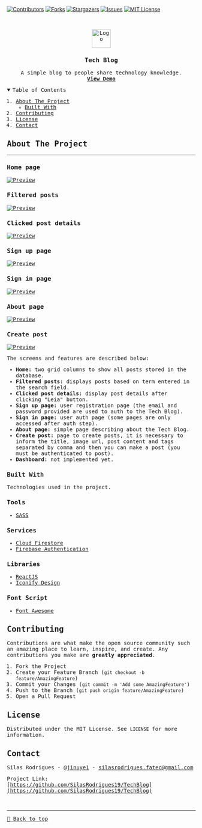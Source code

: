 [![Contributors][contributors-shield]][contributors-url]
[![Forks][forks-shield]][forks-url]
[![Stargazers][stars-shield]][stars-url]
[![Issues][issues-shield]][issues-url]
[![MIT License][license-shield]][license-url]

<!-- PROJECT LOGO -->
<br />
<samp>
<p align="center">
  <a href="https://miniblogreact.vercel.app/">
    <img src="./public/logo.svg" alt="Logo" width="50">
  </a>

  <h3 align="center">Tech Blog</h3>

  <p align="center">
    A simple blog to people share technology knowledge.
    <br />
    <a href="https://miniblogreact.vercel.app/"><strong>View Demo</strong></a>
    <br />
  </p>
</p>

<!-- TABLE OF CONTENTS -->
<details open="open">
  <summary>Table of Contents</summary>
  <ol>
    <li>
      <a href="#about-the-project">About The Project</a>
      <ul>
        <li><a href="#built-with">Built With</a></li>
      </ul>
    </li>
    <li><a href="#contributing">Contributing</a></li>
    <li><a href="#license">License</a></li>
    <li><a href="#contact">Contact</a></li>
  </ol>
</details>

<!-- ABOUT THE PROJECT -->

## About The Project

<hr>

### Home page

[![Preview][product-screenshot]](https://miniblogreact.vercel.app/)

### Filtered posts

[![Preview][product-screenshot2]](https://miniblogreact.vercel.app/)

### Clicked post details

[![Preview][product-screenshot3]](https://miniblogreact.vercel.app/)

### Sign up page

[![Preview][product-screenshot4]](https://miniblogreact.vercel.app/)

### Sign in page

[![Preview][product-screenshot5]](https://miniblogreact.vercel.app/)

### About page

[![Preview][product-screenshot6]](https://miniblogreact.vercel.app/)

### Create post

[![Preview][product-screenshot7]](https://miniblogreact.vercel.app/)

The screens and features are described below:

- **Home:** two grid columns to show all posts stored in the database.
- **Filtered posts:** displays posts based on term entered in the search field.
- **Clicked post details:** display post details after clicking "Leia" button.
- **Sign up page:** user registration page (the email and password provided are used to auth to the Tech Blog).
- **Sign in page:** user auth page (some pages are only accessed after auth step).
- **About page:** simple page describing about the Tech Blog.
- **Create post:** page to create posts, it is necessary to inform the title, image url, post content and tags separated by comma and then you can make a post (you must be authenticated to post).
- **Dashboard:** not implemented yet.

### Built With

Technologies used in the project.

### Tools

- [SASS](https://sass-lang.com/)

### Services

- [Cloud Firestore](https://firebase.google.com/products/firestore)
- [Firebase Authentication](https://firebase.google.com/products/auth)

### Libraries

- [ReactJS](https://reactjs.org/)
- [Iconify Design](https://iconify.design/)

### Font Script

- [Font Awesome](https://fontawesome.com)

<!-- CONTRIBUTING -->

## Contributing

Contributions are what make the open source community such an amazing place to learn, inspire, and create. Any contributions you make are **greatly appreciated**.

1. Fork the Project
2. Create your Feature Branch (`git checkout -b feature/AmazingFeature`)
3. Commit your Changes (`git commit -m 'Add some AmazingFeature'`)
4. Push to the Branch (`git push origin feature/AmazingFeature`)
5. Open a Pull Request

<!-- LICENSE -->

## License

Distributed under the MIT License. See `LICENSE` for more information.

<!-- CONTACT -->

## Contact

Silas Rodrigues - [@jinuye1](https://twitter.com/jinuye1) - silasrodrigues.fatec@gmail.com

Project Link: [https://github.com/SilasRodrigues19/TechBlog](https://github.com/SilasRodrigues19/TechBlog) <br>

<!-- MARKDOWN LINKS & IMAGES -->
<!-- https://www.markdownguide.org/basic-syntax/#reference-style-links -->

[contributors-shield]: https://img.shields.io/github/contributors/SilasRodrigues19/TechBlog.svg?style=for-the-badge
[contributors-url]: https://github.com/SilasRodrigues19/TechBlog/graphs/contributors
[forks-shield]: https://img.shields.io/github/forks/SilasRodrigues19/TechBlog.svg?style=for-the-badge
[forks-url]: https://github.com/SilasRodrigues19/TechBlog/network/members
[stars-shield]: https://img.shields.io/github/stars/SilasRodrigues19/TechBlog.svg?style=for-the-badge
[stars-url]: https://github.com/SilasRodrigues19/TechBlog/stargazers
[issues-shield]: https://img.shields.io/github/issues/SilasRodrigues19/TechBlog.svg?style=for-the-badge
[issues-url]: https://github.com/SilasRodrigues19/TechBlog/issues
[license-shield]: https://img.shields.io/github/license/SilasRodrigues19/TechBlog.svg?style=for-the-badge
[license-url]: https://github.com/SilasRodrigues19/TechBlog/blob/master/LICENSE
[product-screenshot]: ./public/preview.png
[product-screenshot2]: ./public/preview2.png
[product-screenshot3]: ./public/preview3.png
[product-screenshot4]: ./public/preview4.png
[product-screenshot5]: ./public/preview5.png
[product-screenshot6]: ./public/preview6.png
[product-screenshot7]: ./public/preview7.png
[license-url]: https://github.com/SilasRodrigues19/TechBlog/blob/master/LICENSE

<br><hr>
[🔼 Back to top](#Tech-Blog)
